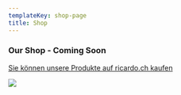 ```yaml
---
templateKey: shop-page
title: Shop
---
```

### Our Shop - Coming Soon

[ Sie können unsere Produkte auf ricardo.ch kaufen](https://www.ricardo.ch/de/my-ricardo/selling/offers)



![](/img/tom5-3.jpg)
